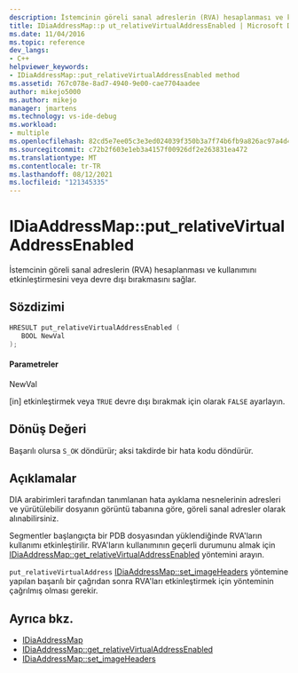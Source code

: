```yaml
---
description: İstemcinin göreli sanal adreslerin (RVA) hesaplanması ve kullanımını etkinleştirmesini veya devre dışı bırakmasını sağlar.
title: IDiaAddressMap::p ut_relativeVirtualAddressEnabled | Microsoft Docs
ms.date: 11/04/2016
ms.topic: reference
dev_langs:
- C++
helpviewer_keywords:
- IDiaAddressMap::put_relativeVirtualAddressEnabled method
ms.assetid: 767c078e-8ad7-4940-9e00-cae7704aadee
author: mikejo5000
ms.author: mikejo
manager: jmartens
ms.technology: vs-ide-debug
ms.workload:
- multiple
ms.openlocfilehash: 82cd5e7ee05c3e3ed024039f350b3a7f74b6fb9a826ac97a4d4ff0008b7cdb6e
ms.sourcegitcommit: c72b2f603e1eb3a4157f00926df2e263831ea472
ms.translationtype: MT
ms.contentlocale: tr-TR
ms.lasthandoff: 08/12/2021
ms.locfileid: "121345335"
---
```

# <a name="idiaaddressmapput_relativevirtualaddressenabled"></a>IDiaAddressMap::put_relativeVirtualAddressEnabled
İstemcinin göreli sanal adreslerin (RVA) hesaplanması ve kullanımını etkinleştirmesini veya devre dışı bırakmasını sağlar.

## <a name="syntax"></a>Sözdizimi

```C++
HRESULT put_relativeVirtualAddressEnabled ( 
   BOOL NewVal
);
```

#### <a name="parameters"></a>Parametreler
 NewVal

[in] etkinleştirmek veya `TRUE` devre dışı bırakmak için olarak `FALSE` ayarlayın.

## <a name="return-value"></a>Dönüş Değeri
 Başarılı olursa `S_OK` döndürür; aksi takdirde bir hata kodu döndürür.

## <a name="remarks"></a>Açıklamalar
 DIA arabirimleri tarafından tanımlanan hata ayıklama nesnelerinin adresleri ve yürütülebilir dosyanın görüntü tabanına göre, göreli sanal adresler olarak alınabilirsiniz.

 Segmentler başlangıçta bir PDB dosyasından yüklendiğinde RVA'ların kullanımı etkinleştirilir. RVA'ların kullanımının geçerli durumunu almak için [IDiaAddressMap::get_relativeVirtualAddressEnabled](../../debugger/debug-interface-access/idiaaddressmap-get-relativevirtualaddressenabled.md) yöntemini arayın.

 `put_relativeVirtualAddress` [IDiaAddressMap::set_imageHeaders](../../debugger/debug-interface-access/idiaaddressmap-set-imageheaders.md) yöntemine yapılan başarılı bir çağrıdan sonra RVA'ları etkinleştirmek için yönteminin çağrılmış olması gerekir.

## <a name="see-also"></a>Ayrıca bkz.
- [IDiaAddressMap](../../debugger/debug-interface-access/idiaaddressmap.md)
- [IDiaAddressMap::get_relativeVirtualAddressEnabled](../../debugger/debug-interface-access/idiaaddressmap-get-relativevirtualaddressenabled.md)
- [IDiaAddressMap::set_imageHeaders](../../debugger/debug-interface-access/idiaaddressmap-set-imageheaders.md)
